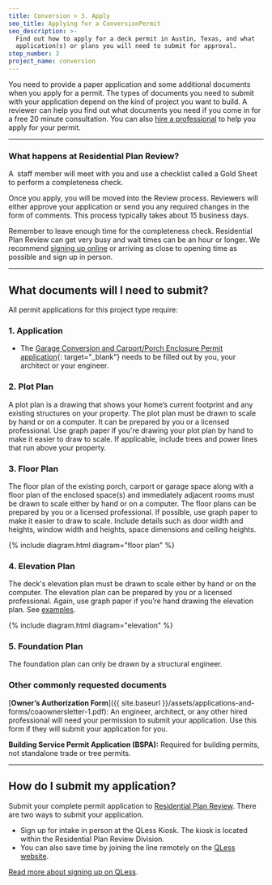 ```yaml
---
title: Conversion > 3. Apply
seo_title: Applying for a ConversionPermit
seo_description: >-
  Find out how to apply for a deck permit in Austin, Texas, and what
  application(s) or plans you will need to submit for approval.
step_number: 3
project_name: conversion
---
```


You need to provide a paper application and some additional documents when you apply for a permit. The types of documents you need to submit with your application depend on the kind of project you want to build. A reviewer can help you find out what documents you need if you come in for a free 20 minute consultation. You can also [hire a professional](/residential/residential-toolkit/hiring-a-professional) to help you apply for your permit.

---

### What happens at Residential Plan Review?

A &nbsp;staff member will meet with you and use a checklist called a Gold Sheet to perform a completeness check.

Once you apply, you will be moved into the Review process. Reviewers will either approve your application or send you any required changes in the form of comments. This process typically takes about 15 business days.

Remember to leave enough time for the completeness check. Residential Plan Review can get very busy and wait times can be an hour or longer. We recommend [signing up online](https://kiosk.qless.com/kiosk/app/home/19062?queues=63813,65072,64852,64862,66812) or arriving as close to opening time as possible and sign up in person.

---

## What documents will I need to submit?

All permit applications for this project type require:

### 1. Application

* The [Garage Conversion and Carport/Porch Enclosure Permit application](http://austintexas.gov/sites/default/files/files/Development_Services/Applications/residential/garage_carportPorch_app_010918.pdf){: target="_blank"} needs to be filled out by you, your architect or your engineer.

### 2. Plot Plan

A plot plan is a drawing that shows your home’s current footprint and any existing structures on your property. The plot plan must be drawn to scale by hand or on a computer. It can be prepared by you or a licensed professional. Use graph paper if you're drawing your plot plan by hand to make it easier to draw to scale. If applicable, include trees and power lines that run above your property.

### 3. Floor Plan

The floor plan of the existing porch, carport or garage space along with a floor plan of the enclosed space(s) and immediately adjacent rooms must be drawn to scale either by hand or on a computer. The floor plans can be prepared by you or a licensed professional. If possible, use graph paper to make it easier to draw to scale. Include details such as door width and heights, window width and heights, space dimensions and ceiling heights.

{% include diagram.html diagram="floor plan" %}

### 4. Elevation Plan

The deck's elevation plan must be drawn to scale either by hand or on the computer. The elevation plan can be prepared by you or a licensed professional. Again, use graph paper if you’re hand drawing the elevation plan. See [examples](/residential/resources/sample-plans).

{% include diagram.html diagram="elevation" %}

### 5. Foundation Plan

The foundation plan can only be drawn by a structural engineer.

### Other commonly requested documents

[**Owner’s Authorization Form**]({{ site.baseurl }}/assets/applications-and-forms/coaownersletter-1.pdf): An engineer, architect, or any other hired professional will need your permission to submit your application. Use this form if they will submit your application for you.

**Building Service Permit Application (BSPA):** Required for building permits, not standalone trade or tree permits.

---

## How do I submit my application?

Submit your complete permit application to&nbsp;[Residential Plan Review](/residential/resources/contact/#residential-plan-review). There are two ways to submit your application.

* Sign up for intake in person at the QLess Kiosk. The kiosk is located within the Residential Plan Review Division.
* You can also save time by joining the line remotely on the [QLess website](https://kiosk.qless.com/kiosk/app/home/19062?queues=63813,65072,64852,64862,66812).

[Read more about signing up on QLess](/residential/residential-toolkit/sign-up-on-qless).

## #